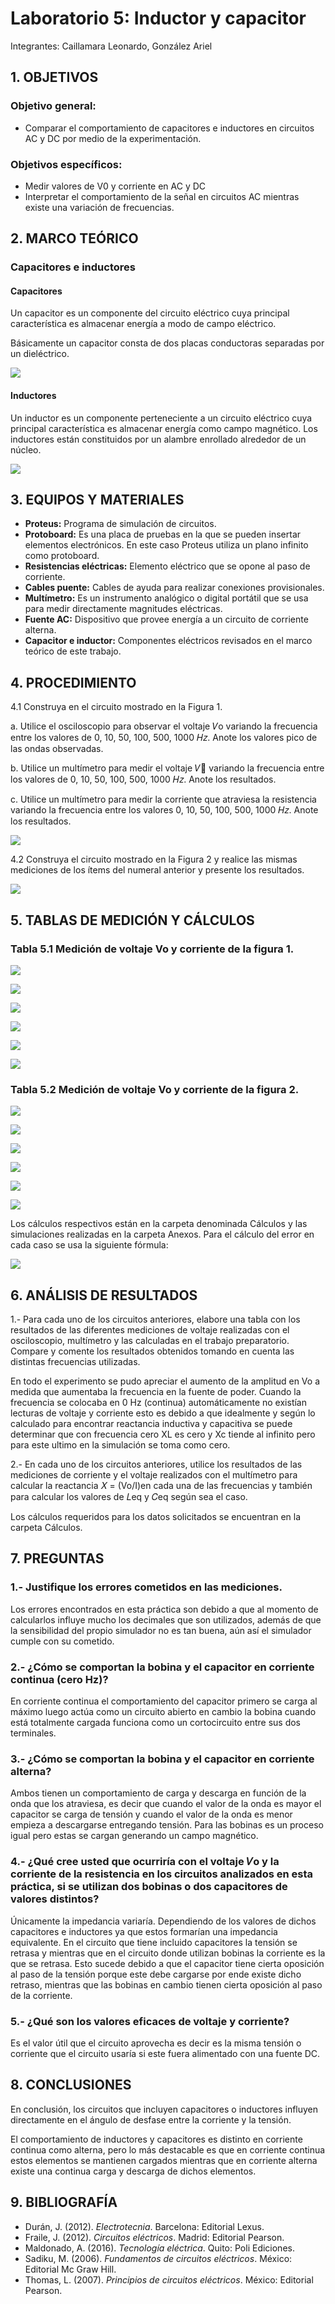 # Laboratorio 5: Inductor y capacitor
Integrantes: Caillamara Leonardo, González Ariel
## 1. OBJETIVOS

### Objetivo general:
* Comparar el comportamiento de capacitores e inductores en circuitos AC y DC por medio de la experimentación. 

### Objetivos específicos:
*	Medir valores de V0 y corriente en AC y DC 
*	Interpretar el comportamiento de la señal en circuitos AC mientras existe una variación de frecuencias.

## 2. MARCO TEÓRICO

### Capacitores e inductores

#### Capacitores

Un capacitor es un componente del circuito eléctrico cuya principal característica es almacenar energía a modo de campo eléctrico.

Básicamente un capacitor consta de dos placas conductoras separadas por un dieléctrico.

![](https://github.com/ArielAGH/Laboratorio5/blob/main/Img/Capacitor.png)

#### Inductores

Un inductor es un componente perteneciente a un circuito eléctrico cuya principal característica es almacenar energía como campo magnético. Los inductores están constituidos por un alambre enrollado alrededor de un núcleo.

![](https://github.com/ArielAGH/Laboratorio5/blob/main/Img/Inductor.png)


## 3. EQUIPOS Y MATERIALES

* **Proteus:** Programa de simulación de circuitos.
* **Protoboard:** Es una placa de pruebas en la que se pueden insertar elementos electrónicos. En este caso Proteus utiliza un plano infinito como protoboard.
* **Resistencias eléctricas:** Elemento eléctrico que se opone al paso de corriente.
* **Cables puente:** Cables de ayuda para realizar conexiones provisionales.
* **Multímetro:** Es un instrumento analógico o digital portátil que se usa para medir directamente magnitudes eléctricas.
* **Fuente AC:** Dispositivo que provee energía a un circuito  de corriente alterna.
* **Capacitor e inductor:** Componentes eléctricos revisados en el marco teórico de este trabajo.

## 4. PROCEDIMIENTO

4.1 Construya en el circuito mostrado en la Figura 1. 

a. Utilice el osciloscopio para observar el voltaje 𝑉o variando la frecuencia entre los
valores de 0, 10, 50, 100, 500, 1000 𝐻𝑧. Anote los valores pico de las ondas observadas.

b. Utilice un multímetro para medir el voltaje 𝑉􀯢 variando la frecuencia entre los valores de 0, 10, 50, 100, 500, 1000 𝐻𝑧. Anote los resultados.

c. Utilice un multímetro para medir la corriente que atraviesa la resistencia variando la frecuencia entre los valores 0, 10, 50, 100, 500, 1000 𝐻𝑧. Anote los resultados.

![](https://github.com/ArielAGH/Laboratorio5/blob/main/Img/Figura1.png)

4.2 Construya el circuito mostrado en la Figura 2 y realice las mismas mediciones de los ítems del numeral anterior y presente los resultados.

![](https://github.com/ArielAGH/Laboratorio5/blob/main/Img/Figura2.png)

## 5. TABLAS DE MEDICIÓN Y CÁLCULOS

### Tabla 5.1 Medición de voltaje Vo y corriente de la figura 1.

![](https://github.com/ArielAGH/Laboratorio5/blob/main/Img/Capacitancia0.png)

![](https://github.com/ArielAGH/Laboratorio5/blob/main/Img/Capacitancia10.png)

![](https://github.com/ArielAGH/Laboratorio5/blob/main/Img/Capacitancia50.png)

![](https://github.com/ArielAGH/Laboratorio5/blob/main/Img/Capacitancia100.png)

![](https://github.com/ArielAGH/Laboratorio5/blob/main/Img/Capacitancia500.png)

![](https://github.com/ArielAGH/Laboratorio5/blob/main/Img/Capacitancia1000.png)

### Tabla 5.2 Medición de voltaje Vo y corriente de la figura 2.

![](https://github.com/ArielAGH/Laboratorio5/blob/main/Img/Inductancia0.png)

![](https://github.com/ArielAGH/Laboratorio5/blob/main/Img/Inductancia10.png)

![](https://github.com/ArielAGH/Laboratorio5/blob/main/Img/Inductancia50.png)

![](https://github.com/ArielAGH/Laboratorio5/blob/main/Img/Inductancia100.png)

![](https://github.com/ArielAGH/Laboratorio5/blob/main/Img/Inductancia500.png)

![](https://github.com/ArielAGH/Laboratorio5/blob/main/Img/Inductancia1000.png)

Los cálculos respectivos están en la carpeta denominada Cálculos y las simulaciones realizadas en la carpeta Anexos. Para el cálculo del error en cada caso se usa la siguiente fórmula:

![](https://github.com/KevinCaillamara/Laboratorio_2/blob/main/Im%C3%A1genes/formula_error.png)


## 6. ANÁLISIS DE RESULTADOS

1.- Para cada uno de los circuitos anteriores, elabore una tabla con los resultados de las diferentes mediciones de voltaje realizadas con el osciloscopio, multímetro y las
calculadas en el trabajo preparatorio. Compare y comente los resultados obtenidos
tomando en cuenta las distintas frecuencias utilizadas.

En todo el experimento se pudo apreciar el aumento de la amplitud  en Vo a medida que  aumentaba la frecuencia  en la fuente de poder. 
Cuando la frecuencia  se colocaba en 0 Hz (continua) automáticamente no existían lecturas de voltaje y corriente esto es debido a que idealmente  y según lo calculado  para encontrar reactancia inductiva  y capacitiva   se puede determinar que con frecuencia cero  XL es cero  y Xc  tiende al infinito pero para este ultimo en la simulación se toma como cero.

2.- En cada uno de los circuitos anteriores, utilice los resultados de las mediciones de corriente y el voltaje realizados con el multímetro para calcular la reactancia 𝑋 = (Vo/I)en cada una de las frecuencias y también para calcular los valores de 𝐿eq y 𝐶eq según sea el caso.

Los cálculos requeridos para los datos solicitados se encuentran en la carpeta Cálculos.

## 7. PREGUNTAS

### 1.- Justifique los errores cometidos en las mediciones.

Los errores encontrados en esta práctica son debido a que al momento de calcularlos influye mucho los decimales que son utilizados, además de que la sensibilidad del propio simulador no es tan buena, aún así el simulador cumple con su cometido.

### 2.- ¿Cómo se comportan la bobina y el capacitor en corriente continua (cero Hz)?

En corriente continua el comportamiento del capacitor primero se carga al máximo luego  actúa como un circuito abierto en cambio la bobina cuando está totalmente cargada funciona como un cortocircuito entre sus dos terminales.
  
### 3.- ¿Cómo se comportan la bobina y el capacitor en corriente alterna?

Ambos tienen un comportamiento de carga y descarga en función de la onda que los atraviesa, es decir que cuando el valor de la onda es mayor el capacitor se carga de tensión y cuando el valor de la onda es menor empieza a descargarse entregando tensión. Para las bobinas es un proceso igual pero estas se cargan generando un campo magnético. 

### 4.- ¿Qué cree usted que ocurriría con el voltaje 𝑉o y la corriente de la resistencia en los circuitos analizados en esta práctica, si se utilizan dos bobinas o dos capacitores de valores distintos?

Únicamente la impedancia variaría. Dependiendo de los valores de dichos capacitores e inductores ya que estos formarían una impedancia equivalente. En el circuito que tiene incluido capacitores la tensión se retrasa y mientras que en el circuito donde utilizan bobinas la corriente es la que se retrasa. Esto sucede debido a que el capacitor tiene cierta oposición al paso de la tensión porque este debe cargarse por ende existe dicho retraso, mientras que las bobinas en cambio tienen cierta oposición al paso de la corriente.

### 5.- ¿Qué son los valores eficaces de voltaje y corriente?

Es el valor útil que el circuito aprovecha es decir es la misma tensión o corriente que el circuito usaría si este fuera alimentado con una fuente DC.

## 8. CONCLUSIONES

En conclusión, los circuitos que incluyen capacitores o inductores influyen directamente en el ángulo de desfase entre la corriente y la tensión.

El comportamiento de inductores y capacitores es distinto en corriente continua como alterna, pero lo más destacable es que en corriente continua estos elementos se mantienen cargados mientras que en corriente alterna existe una continua carga y descarga de dichos elementos.

## 9. BIBLIOGRAFÍA

* Durán, J. (2012). *Electrotecnia*. Barcelona: Editorial Lexus.
* Fraile, J. (2012). *Circuitos eléctricos*. Madrid: Editorial Pearson.
* Maldonado, A. (2016). *Tecnología eléctrica*. Quito: Poli Ediciones.
* Sadiku, M. (2006). *Fundamentos de circuitos eléctricos*. México: Editorial Mc Graw Hill.
* Thomas, L. (2007). *Principios de circuitos eléctricos*. México: Editorial Pearson.
